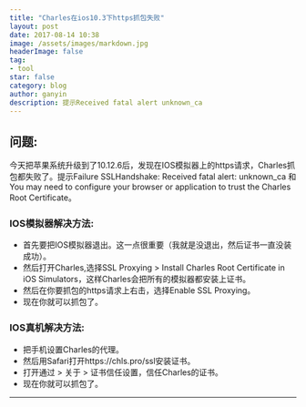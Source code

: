 ```yaml
---
title: "Charles在ios10.3下https抓包失败"
layout: post
date: 2017-08-14 10:38
image: /assets/images/markdown.jpg
headerImage: false
tag:
- tool
star: false
category: blog
author: ganyin
description: 提示Received fatal alert unknown_ca
---
```


## 问题:

今天把苹果系统升级到了10.12.6后，发现在IOS模拟器上的https请求，Charles抓包都失败了。提示Failure SSLHandshake: Received fatal alert: unknown_ca 和You may need to configure your browser or application to trust the Charles Root Certificate。

### IOS模拟器解决方法:
- 首先要把IOS模拟器退出。这一点很重要（我就是没退出，然后证书一直没装成功）。
- 然后打开Charles,选择SSL Proxying > Install Charles Root Certificate in iOS Simulators，这样Charles会把所有的模拟器都安装上证书。
- 然后在你要抓包的https请求上右击，选择Enable SSL Proxying。
- 现在你就可以抓包了。

### IOS真机解决方法:
- 把手机设置Charles的代理。
- 然后用Safari打开https://chls.pro/ssl安装证书。
- 打开通过 > 关于 > 证书信任设置，信任Charles的证书。
- 现在你就可以抓包了。
---